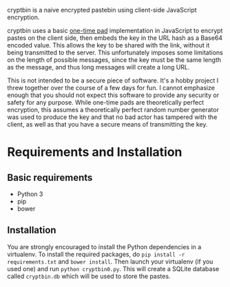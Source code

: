 cryptbin is a naive encrypted pastebin using client-side JavaScript encryption.

cryptbin uses a basic [one-time pad](https://en.wikipedia.org/wiki/One-time_pad) implementation in JavaScript to encrypt pastes on the client side, then embeds the key in the URL hash as a Base64 encoded value. This allows the key to be shared with the link, without it being transmitted to the server. This unfortunately imposes some limitations on the length of possible messages, since the key must be the same length as the message, and thus long messages will create a long URL.

This is not intended to be a secure piece of software. It's a hobby project I threw together over the course of a few days for fun. I cannot emphasize enough that you should not expect this software to provide any security or safety for any purpose. While one-time pads are theoretically perfect encryption, this assumes a theoretically perfect random number generator was used to produce the key and that no bad actor has tampered with the client, as well as that you have a secure means of transmitting the key.

# Requirements and Installation
## Basic requirements
 * Python 3
 * pip
 * bower

## Installation
You are strongly encouraged to install the Python dependencies in a virtualenv. To install the required packages, do `pip install -r requirements.txt` and `bower install`. Then launch your virtualenv (if you used one) and run `python cryptbin0.py`. This will create a SQLite database called `cryptbin.db` which will be used to store the pastes.